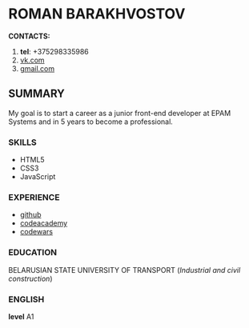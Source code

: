 # **ROMAN BARAKHVOSTOV**

**CONTACTS:** 
1. **tel**: +375298335986
2. [vk.com](https://vk.com/id109187800)
3. [gmail.com](rbarakhvostov@gmail.com)

## **SUMMARY**
My goal is to start a career as a junior front-end developer at EPAM Systems and in 5 years to become a professional.

### **SKILLS**
* HTML5
* CSS3
* JavaScript

### **EXPERIENCE**
* [github](https://github.com/rbarakhvostov)
* [codeacademy](https://www.codecademy.com/users/romawka95/achievements)
* [codewars](https://www.codewars.com/users/roman_barakhvostov)

### **EDUCATION**
BELARUSIAN STATE UNIVERSITY OF TRANSPORT (_Industrial and civil construction_)

### **ENGLISH**
**level** A1 